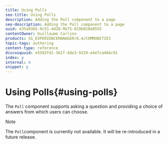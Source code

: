 ```yaml
---
title: Using Polls
seo-title: Using Polls
description: Adding the Poll component to a page
seo-description: Adding the Poll component to a page
uuid: e35a9365-9c51-4d28-9b75-019b020e8555
contentOwner: Guillaume Carlino
products: SG_EXPERIENCEMANAGER/6.4/COMMUNITIES
topic-tags: authoring
content-type: reference
discoiquuid: e5592fd1-361f-4de3-9329-e4e7ca46bc91
index: y
internal: n
snippet: y
---
```


# Using Polls{#using-polls}

The `Poll` component supports asking a question and providing a choice of answers from which users can choose.

>[!NOTE]
>
>The `Poll`component is currently not available. It will be re-introduced in a future release.

